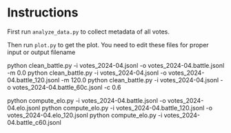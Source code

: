 # Instructions

First run `analyze_data.py` to collect metadata of all votes.

Then run `plot.py` to get the plot. You need to edit these files for proper input or output filename

python clean_battle.py -i votes_2024-04.jsonl -o votes_2024-04.battle.jsonl -m 0.0
python clean_battle.py -i votes_2024-04.jsonl -o votes_2024-04.battle_120.jsonl -m 120.0
python clean_battle.py -i votes_2024-04.jsonl -o votes_2024-04.battle_60c.jsonl -c 0.6

python compute_elo.py -i votes_2024-04.battle.jsonl -o votes_2024-04.elo.jsonl
python compute_elo.py -i votes_2024-04.battle_120.jsonl -o votes_2024-04.elo_120.jsonl
python compute_elo.py -i votes_2024-04.battle_c60.jsonl
